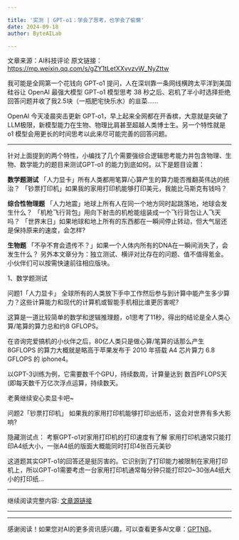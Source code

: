 ```yaml
---

title: '实测 | GPT-o1：学会了思考，也学会了偷懒'
date: 2024-09-18
author: ByteAILab

---
```


文章来源：AI科技评论
原文链接：https://mp.weixin.qq.com/s/gZY1tLetXXvvzvW_NyZttw

我可能是全网第一个花钱向 GPT-o1 提问，人在深圳靠一条网线横跨太平洋到美国硅谷让 OpenAI 最强大模型 GPT-o1 模型思考 38 秒之后、宕机了半小时选择拒绝回答问题并收了我2.5块（一瓶肥宅快乐水）的韭菜......

OpenAI 今天凌晨突击更新 GPT-o1，早上起来全网都在开香槟，大意就是突破了LLM极限，新模型能力在生物、物理比肩甚至超越人类博士生。另一个特性就是 o1 模型会用更长的时间思考以此来尽可能完善的回答问题。

---


针对上面提到的两个特性，小编找了几个需要强综合逻辑思考能力并包含物理、生物、数学能力的题目来测试GPT-o1 的能力到底如何。以下是题目设置：

**数学题测试**
「人力显卡」所有人类都用笔算/心算产生的算力能否推翻英伟达的统治？
「钞票打印机」如果我的家用打印机能够打印美元，我能比马斯克有钱吗？

**综合性物理题**
「人力地震」地球上所有人在同一个地方同时起跳落地，地球会发生什么？
「机枪飞行背包」用向下射击的机枪能组装成一个飞行背包让人飞天吗？
「世界末日」如果地球和地上所有的东西都在一瞬间停止转动，但大气层还是保持原来的速度，会怎样?

**生物题**
「不孕不育会遗传不？」如果一个人体内所有的DNA在一瞬间消失了，会发生什么？
另外本文章分为：独立测试、横评对比存在的问题、值不值得氪金。小伙伴们可以按需快速前往相应版块。

1、数学题测试

问题1「人力显卡」
全球所有的人类放下手中工作然后参与到计算中能产生多少算力？这些计算能力和现代的计算机或智能手机相比谁更厉害呢?

这算是一道比较简单的数学和逻辑推理题，o1思考了11秒，得出的结论是全人类心算/笔算的算力总和约8 GFLOPS。

在咨询完爱搞机的小伙伴之后，80亿人类只是做心算/笔算的话那么产生8GFLOPS 的算力大概就是略高于苹果发布于 2010 年搭载 A4 芯片算力 6.8 GFLOPS 的 iphone4。

以GPT-3训练为例，它需要数千个GPU，持续数周，计算量达到 数百PFLOPS天(即每天数千万亿次浮点运算，持续数天。

老黄继续安心卖显卡吧~

问题2「钞票打印机」
如果我的家用打印机能够打印出纸币，这会对世界有多大影响?

隐藏测试点：
考察GPT-o1对家用打印机的打印速度有了解
家用打印机通常只能打印A4纸大小，一张A4纸的版面大概能同时打印4张百元美钞

这道题其实GPT-o1的回答还是挺厉害的。它识别到了打印能力被限制在家用打印机上，所以GPT-o1需要考虑一台家用打印机通常每分钟只能打印20~30张A4纸大小的打印纸...

---

继续阅读完整内容: [文章源链接](https://www.aixinzhijie.com/article/6846718)

---
---
感谢阅读！如果您对AI的更多资讯感兴趣，可以查看更多AI文章：[GPTNB](https://gptnb.com)。